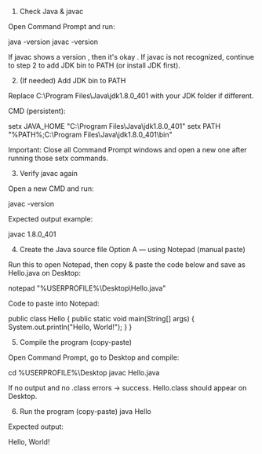 1) Check Java & javac

Open Command Prompt and run:

java -version
javac -version


If javac shows a version , then it's okay . If javac is not recognized, continue to step 2 to add JDK bin to PATH (or install JDK first).

2) (If needed) Add JDK bin to PATH 

Replace C:\Program Files\Java\jdk1.8.0_401 with your JDK folder if different.

CMD (persistent):

setx JAVA_HOME "C:\Program Files\Java\jdk1.8.0_401"
setx PATH "%PATH%;C:\Program Files\Java\jdk1.8.0_401\bin"


Important: Close all Command Prompt windows and open a new one after running those setx commands.

3) Verify javac again

Open a new CMD and run:

javac -version


Expected output example:

javac 1.8.0_401

4) Create the Java source file
Option A — using Notepad (manual paste)

Run this to open Notepad, then copy & paste the code below and save as Hello.java on Desktop:

notepad "%USERPROFILE%\Desktop\Hello.java"


Code to paste into Notepad:

public class Hello {
    public static void main(String[] args) {
        System.out.println("Hello, World!");
    }
}

5) Compile the program (copy-paste)

Open Command Prompt, go to Desktop and compile:

cd %USERPROFILE%\Desktop
javac Hello.java


If no output and no .class errors → success. Hello.class should appear on Desktop.

6) Run the program (copy-paste)
java Hello


Expected output:

Hello, World!

